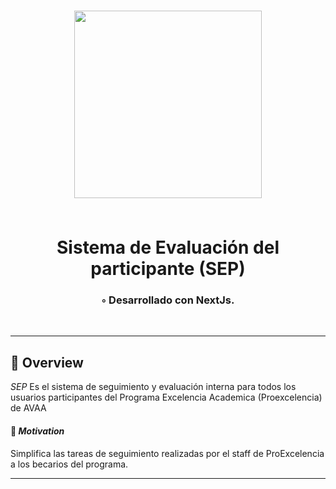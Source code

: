<body>
    <div align="center">
        <h1 align="center">
            <img src="https://i.imgur.com/1VDMsh4.png" width="300" />
            <p></p>
          <br>Sistema de Evaluación del participante (SEP)
        </h1>
        <h3>◦ Desarrollado con NextJs.</h3>
        <br>
    </div>
</body>

---

## 📍 Overview

*SEP* Es el sistema de seguimiento y evaluación interna para todos los usuarios participantes del Programa Excelencia Academica (Proexcelencia) de AVAA 

#### 🎯 *Motivation*
Simplifica las tareas de seguimiento realizadas por el staff de ProExcelencia a los becarios del programa.

---

